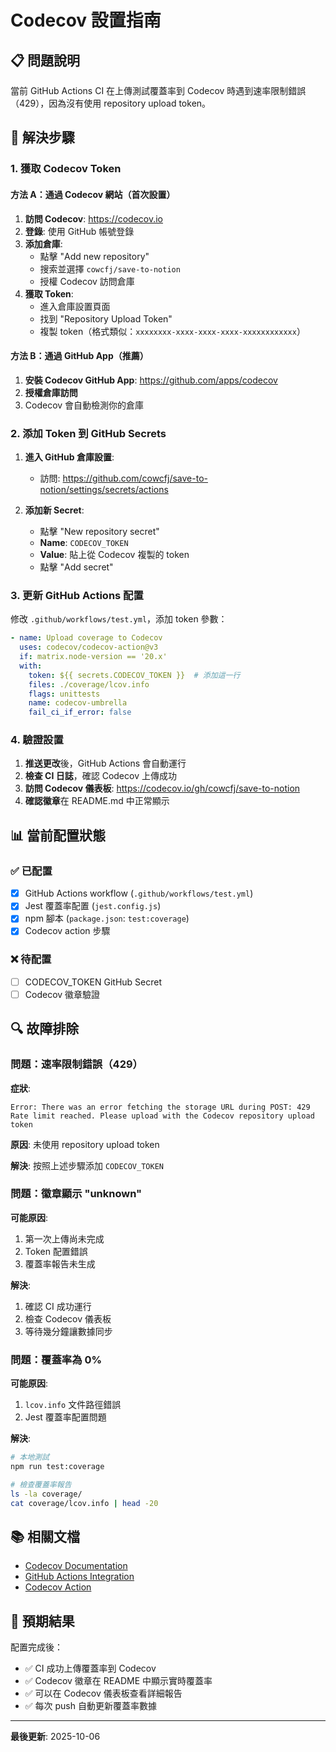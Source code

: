 # Codecov 設置指南

## 📋 問題說明

當前 GitHub Actions CI 在上傳測試覆蓋率到 Codecov 時遇到速率限制錯誤（429），因為沒有使用 repository upload token。

## 🔧 解決步驟

### 1. 獲取 Codecov Token

#### 方法 A：通過 Codecov 網站（首次設置）

1. **訪問 Codecov**: https://codecov.io
2. **登錄**: 使用 GitHub 帳號登錄
3. **添加倉庫**: 
   - 點擊 "Add new repository"
   - 搜索並選擇 `cowcfj/save-to-notion`
   - 授權 Codecov 訪問倉庫
4. **獲取 Token**:
   - 進入倉庫設置頁面
   - 找到 "Repository Upload Token"
   - 複製 token（格式類似：`xxxxxxxx-xxxx-xxxx-xxxx-xxxxxxxxxxxx`）

#### 方法 B：通過 GitHub App（推薦）

1. **安裝 Codecov GitHub App**: https://github.com/apps/codecov
2. **授權倉庫訪問**
3. Codecov 會自動檢測你的倉庫

### 2. 添加 Token 到 GitHub Secrets

1. **進入 GitHub 倉庫設置**:
   - 訪問: https://github.com/cowcfj/save-to-notion/settings/secrets/actions

2. **添加新 Secret**:
   - 點擊 "New repository secret"
   - **Name**: `CODECOV_TOKEN`
   - **Value**: 貼上從 Codecov 複製的 token
   - 點擊 "Add secret"

### 3. 更新 GitHub Actions 配置

修改 `.github/workflows/test.yml`，添加 token 參數：

```yaml
- name: Upload coverage to Codecov
  uses: codecov/codecov-action@v3
  if: matrix.node-version == '20.x'
  with:
    token: ${{ secrets.CODECOV_TOKEN }}  # 添加這一行
    files: ./coverage/lcov.info
    flags: unittests
    name: codecov-umbrella
    fail_ci_if_error: false
```

### 4. 驗證設置

1. **推送更改**後，GitHub Actions 會自動運行
2. **檢查 CI 日誌**，確認 Codecov 上傳成功
3. **訪問 Codecov 儀表板**: https://codecov.io/gh/cowcfj/save-to-notion
4. **確認徽章**在 README.md 中正常顯示

## 📊 當前配置狀態

### ✅ 已配置
- [x] GitHub Actions workflow (`.github/workflows/test.yml`)
- [x] Jest 覆蓋率配置 (`jest.config.js`)
- [x] npm 腳本 (`package.json`: `test:coverage`)
- [x] Codecov action 步驟

### ❌ 待配置
- [ ] CODECOV_TOKEN GitHub Secret
- [ ] Codecov 徽章驗證

## 🔍 故障排除

### 問題：速率限制錯誤（429）
**症狀**: 
```
Error: There was an error fetching the storage URL during POST: 429
Rate limit reached. Please upload with the Codecov repository upload token
```

**原因**: 未使用 repository upload token

**解決**: 按照上述步驟添加 `CODECOV_TOKEN`

### 問題：徽章顯示 "unknown"
**可能原因**:
1. 第一次上傳尚未完成
2. Token 配置錯誤
3. 覆蓋率報告未生成

**解決**:
1. 確認 CI 成功運行
2. 檢查 Codecov 儀表板
3. 等待幾分鐘讓數據同步

### 問題：覆蓋率為 0%
**可能原因**:
1. `lcov.info` 文件路徑錯誤
2. Jest 覆蓋率配置問題

**解決**:
```bash
# 本地測試
npm run test:coverage

# 檢查覆蓋率報告
ls -la coverage/
cat coverage/lcov.info | head -20
```

## 📚 相關文檔

- [Codecov Documentation](https://docs.codecov.com)
- [GitHub Actions Integration](https://docs.codecov.com/docs/github-actions-integration)
- [Codecov Action](https://github.com/codecov/codecov-action)

## 🎯 預期結果

配置完成後：
- ✅ CI 成功上傳覆蓋率到 Codecov
- ✅ Codecov 徽章在 README 中顯示實時覆蓋率
- ✅ 可以在 Codecov 儀表板查看詳細報告
- ✅ 每次 push 自動更新覆蓋率數據

---

**最後更新**: 2025-10-06
